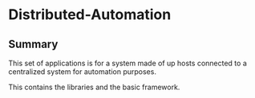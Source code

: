 # Distributed-Automation

## Summary 

This set of applications is for a system made of up hosts connected to a centralized system for automation purposes. 

This contains the libraries and the basic framework. 
